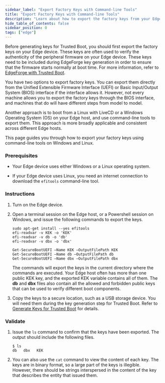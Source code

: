 ```yaml
---
sidebar_label: "Export Factory Keys with Command-line Tools"
title: "Export Factory Keys with Command-line Tools"
description: "Learn about how to export the factory keys from your Edge device using command-line tools. "
hide_table_of_contents: false
sidebar_position: 0
tags: ["edge"]
---
```


Before generating keys for Trusted Boot, you should first export the factory keys on your Edge device. These keys are
often used to verify the authenticity of the peripheral firmware on your Edge device. These keys need to be included
during EdgeForge key generation in order to ensure that the firmware starts normally at boot time. For more information,
refer to [EdgeForge with Trusted Boot](../edgeforge/edgeforge.md).

You have two options to export factory keys. You can export them directly from the Unified Extensible Firmware Interface
(UEFI) or Basic Input/Output System (BIOS) interface if the interface allows it. However, not every machine allows you
to export the factory keys through the BIOS interface, and machines that do will have different steps from model to
model.

Another approach is to boot from a Linux with LiveCD or a Windows Operating System (OS) on your Edge host, and use
command-line tools to export them. This approach is more broadly applicable and consistent across different Edge hosts.

This page guides you through how to export your factory keys using command-line tools on Windows and Linux.

### Prerequisites

- Your Edge device uses either Windows or a Linux operating system.

- If your Edge device uses Linux, you need an internet connection to download the `efitools` command-line tool.

### Instructions

1. Turn on the Edge device.

2. Open a terminal session on the Edge host, or a Powershell session on Windows, and issue the following commands to
   export the keys.

   <Tabs>

   <TabItem label="Linux" value="linux">

   ```shell
   sudo apt-get install --yes efitools
   efi-readvar -v KEK -o 'KEK'
   efi-readvar -v db -o 'db'
   efi-readvar -v dbx -o 'dbx'
   ```

   </TabItem>

   <TabItem label="Windows" value="windows">

   ```shell
   Get-SecureBootUEFI –Name KEK –OutputFilePath KEK
   Get-SecureBootUEFI –Name db –OutputFilePath db
   Get-SecureBootUEFI –Name dbx –OutputFilePath dbx
   ```

   </TabItem>

   </Tabs>

   The commands will export the keys in the current directory where the commands are executed. Your Edge host often has
   more than one public KEK key, and the exported KEK variable contains all of them. The **db** and **dbx** files also
   contain all the allowed and forbidden public keys that can be used to verify different boot components.

3. Copy the keys to a secure location, such as a USB storage device. You will need them during the key generation step
   for Trusted Boot. Refer to [Generate Keys for Trusted Boot](./generate-keys.md) for details.

### Validate

1. Issue the `ls` command to confirm that the keys have been exported. The output should include the following files.

   ```
   $ ls
   db   dbx   KEK
   ```

2. You can also use the `cat` command to view the content of each key. The keys are in binary format, so a large part of
   the keys is illegible. However, there should be strings interspersed in the content of the key that describes the
   entity that issued them.

